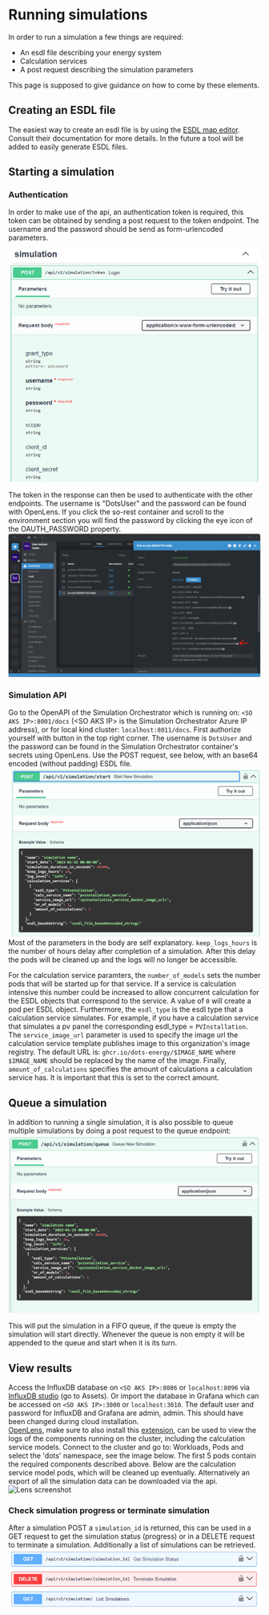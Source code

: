 # Running simulations
In order to run a simulation a few things are required:
* An esdl file describing your energy system
* Calculation services 
* A post request describing the simulation parameters

This page is supposed to give guidance on how to come by these elements.

## Creating an ESDL file
The easiest way to create an esdl file is by using the [ESDL map editor](https://www.esdl.nl/en/esdl-mapeditor/). Consult their documentation for more details. In the future a tool will be added to easily generate ESDL files.

## Starting a simulation
### Authentication
In order to make use of the api, an authentication token is required, this token can be obtained by sending a post request to the token endpoint. The username and the password should be send as form-urlencoded parameters.

![Openapi authenticate](https://github.com/dots-energy/dots-simulation-orchestrator/blob/main/docs/images/static/Authentication-token.png?raw=true)

The token in the response can then be used to authenticate with the other endpoints. The username is "DotsUser" and the password can be found with OpenLens. If you click the so-rest container and scroll to the environment section you will find the password by clicking the eye icon of the OAUTH_PASSWORD property. 
![Openapi authenticate](https://github.com/dots-energy/dots-simulation-orchestrator/blob/main/docs/images/static/lens-pwd.png?raw=true)

### Simulation API
Go to the OpenAPI of the Simulation Orchestrator which is running on: `<SO AKS IP>:8001/docs` (&lt;SO AKS IP&gt; is the Simulation Orchestrator Azure IP address), or for local kind cluster: `localhost:8011/docs`. 
First authorize yourself with button in the top right corner. The username is `DotsUser` and the password can be found in the Simulation Orchestrator container's secrets using OpenLens.
Use the POST request, see below, with an base64 encoded (without padding) ESDL file.  
![openapi POST](https://github.com/dots-energy/dots-simulation-orchestrator/blob/main/docs/images/static/openapi-start-post.png?raw=true)  
Most of the parameters in the body are self explanatory. `keep_logs_hours` is the number of hours delay after completion of a simulation. After this delay the pods will be cleaned up and the logs will no longer be accessible. 

For the calculation service paramters, the `number_of_models` sets the number pods that will be started up for that service. If a service is calculation intensive this number could be increased to allow concurrent calculation for the ESDL objects that correspond to the service. A value of `0` will create a pod per ESDL object.
Furthermore, the `esdl_type` is the esdl type that a calculation service simulates. For example, if you have a calculation service that simulates a pv panel the corresponding esdl_type = `PVInstallation`. The `service_image_url` parameter is used to specify the image url the calculation service template publishes image to this organization's image registry. The default URL is: `ghcr.io/dots-energy/$IMAGE_NAME` where `$IMAGE_NAME` should be replaced by the name of the image. Finally, `amount_of_calculations` specifies the amount of calculations a calculation service has. It is important that this is set to the correct amount.

## Queue a simulation
In addition to running a single simulation, it is also possible to queue multiple simulations by doing a post request to the queue endpoint:
![openapi queue simulation](https://github.com/dots-energy/dots-simulation-orchestrator/blob/main/docs/images/static/openapi-queue-post.png?raw=true)

This will put the simulation in a FIFO queue, if the queue is empty the simulation will start directly. Whenever the queue is non empty it will be appended to the queue and start when it is its turn.

## View results
Access the InfluxDB database on `<SO AKS IP>:8086` or `localhost:8096` via [InfluxDB studio](https://github.com/CymaticLabs/InfluxDBStudio/releases) (go to Assets). Or import the database in Grafana which can be accessed on `<SO AKS IP>:3000` or `localhost:3010`. The default user and password for InfluxDB and Grafana are admin, admin. This should have been changed during cloud installation.  
[OpenLens](https://github.com/MuhammedKalkan/OpenLens), make sure to also install this [extension](https://github.com/alebcay/openlens-node-pod-menu#installing-this-extension), can be used to view the logs of the components running on the cluster, including the calculation service models. Connect to the cluster and go to: Workloads, Pods and select the 'dots' namespace, see the image below. The first 5 pods contain the required components described above. Below are the calculation service model pods, which will be cleaned up eventually.
Alternatively an export of all the simulation data can be downloaded via the api.
![Lens screenshot](https://github.com/dots-energy/dots-simulation-orchestrator/blob/main/docs/images/static/lens-screen.png?raw=true)

### Check simulation progress or terminate simulation
After a simulation POST a `simulation_id` is returned, this can be used in a GET request to get the simulation status (progress) or in a DELETE request to terminate a simulation. Additionally a list of simulations can be retrieved.  
![openapi GET DELETE GET](https://github.com/dots-energy/dots-simulation-orchestrator/blob/main/docs/images/static/openapi-get-delete-get.png?raw=true)